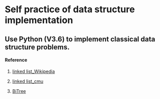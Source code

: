 # Self practice of data structure implementation
## Use Python (V3.6) to implement classical data structure problems.

#### Reference
1. [linked list_Wikipedia](https://en.wikipedia.org/wiki/Linked_list)

2. [linked list_cmu](https://www.cs.cmu.edu/~adamchik/15-121/lectures/Linked%20Lists/linked%20lists.html)

3. [BiTree](https://blog.csdn.net/huang_shiyang/article/details/79981332)